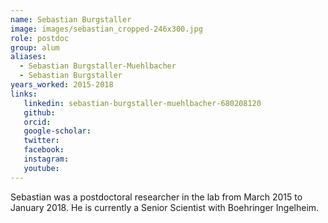 ```yaml
---
name: Sebastian Burgstaller
image: images/sebastian_cropped-246x300.jpg
role: postdoc
group: alum
aliases:
  - Sebastian Burgstaller-Muehlbacher
  - Sebastian Burgstaller
years_worked: 2015-2018
links:
   linkedin: sebastian-burgstaller-muehlbacher-680208120
   github:
   orcid: 
   google-scholar:
   twitter:
   facebook:
   instagram: 
   youtube:
---
```


Sebastian was a postdoctoral researcher in the lab from March 2015 to January 2018. He is currently a Senior Scientist with Boehringer Ingelheim.